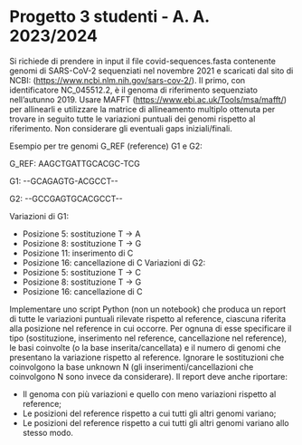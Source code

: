 # Progetto 3 studenti - A. A. 2023/2024

Si richiede di prendere in input il file covid-sequences.fasta contenente genomi di SARS-CoV-2 sequenziati nel novembre 2021 e scaricati dal sito di NCBI: (https://www.ncbi.nlm.nih.gov/sars-cov-2/). 
Il primo, con identificatore NC_045512.2, è il genoma di riferimento sequenziato nell’autunno 2019. Usare MAFFT (https://www.ebi.ac.uk/Tools/msa/mafft/) per allinearli e utilizzare la matrice di allineamento multiplo ottenuta per trovare in seguito tutte le variazioni puntuali dei genomi rispetto al riferimento. Non considerare gli eventuali gaps iniziali/finali.

Esempio per tre genomi G_REF (reference) G1 e G2:


G_REF: AAGCTGATTGCACGC-TCG


G1: --GCAGAGTG-ACGCCT--


G2: --GCCGAGTGCACGCCT--

Variazioni di G1:
* Posizione 5: sostituzione T -> A 
* Posizione 8: sostituzione T -> G 
* Posizione 11: inserimento di C 
* Posizione 16: cancellazione di C
Variazioni di G2:
* Posizione 5: sostituzione T -> C 
* Posizione 8: sostituzione T -> G
* Posizione 16: cancellazione di C
  
Implementare uno script Python (non un notebook) che produca un report di tutte le variazioni puntuali rilevate rispetto al reference, ciascuna riferita alla posizione nel reference in cui occorre. Per ognuna di esse specificare il tipo (sostituzione, inserimento nel reference, cancellazione nel reference), le basi coinvolte (o la base inserita/cancellata) e il numero di genomi che presentano la variazione rispetto al reference. Ignorare le sostituzioni che coinvolgono la base unknown N (gli inserimenti/cancellazioni che coinvolgono N sono invece da considerare). Il report deve anche riportare:
* Il genoma con più variazioni e quello con meno variazioni rispetto al reference;
* Le posizioni del reference rispetto a cui tutti gli altri genomi variano;
* Le posizioni del reference rispetto a cui tutti gli altri genomi variano allo stesso modo.
